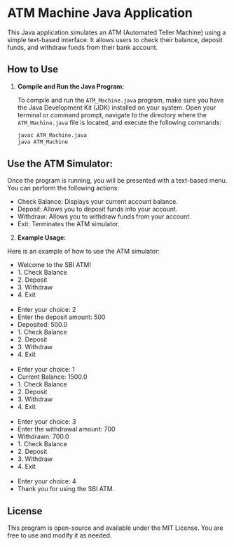 # ATM Machine Java Application

This Java application simulates an ATM (Automated Teller Machine) using a simple text-based interface. It allows users to check their balance, deposit funds, and withdraw funds from their bank account.

## How to Use

1. **Compile and Run the Java Program:**

      To compile and run the `ATM_Machine.java` program, make sure you have the Java Development Kit (JDK) installed on your system. Open your terminal or command prompt, navigate to the directory where the `ATM_Machine.java` file is located, and execute the following commands:

   ```bash
   javac ATM_Machine.java
   java ATM_Machine
   ```
## Use the ATM Simulator:

Once the program is running, you will be presented with a text-based menu. You can perform the following actions:
<ul><li> Check Balance: Displays your current account balance. </li>
<li>Deposit: Allows you to deposit funds into your account. </li>
<li>Withdraw: Allows you to withdraw funds from your account.</li>
<li>Exit: Terminates the ATM simulator.</li></ul>


2. **Example Usage:**

  Here is an example of how to use the ATM simulator:   

<ul><li>Welcome to the SBI ATM!</li>
<li>1. Check Balance</li>
<li>2. Deposit</li>
<li>3. Withdraw</li>
<li>4. Exit</li>
<br>
<li>Enter your choice: 2</li>
<li>Enter the deposit amount: 500</li>
<li>Deposited: 500.0</li>
<li>1. Check Balance</li>
<li>2. Deposit</li>
<li>3. Withdraw</li>
<li>4. Exit</li>
<br>
<li>Enter your choice: 1</li>
<li>Current Balance: 1500.0</li>
<li>1. Check Balance</li>
<li>2. Deposit</li>
<li>3. Withdraw</li>
<li>4. Exit</li>
<br>
<li>Enter your choice: 3</li>
<li>Enter the withdrawal amount: 700</li>
<li>Withdrawn: 700.0</li>
<li>1. Check Balance</li>
<li>2. Deposit</li>
<li>3. Withdraw</li>
<li>4. Exit</li>
<br>
<li>Enter your choice: 4</li>
<li>Thank you for using the SBI ATM.</li></ul>


## License
This program is open-source and available under the MIT License. You are free to use and modify it as needed.